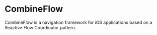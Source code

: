 # CombineFlow

CombineFlow is a navigation framework for iOS applications based on a Reactive Flow Coordinator pattern.
